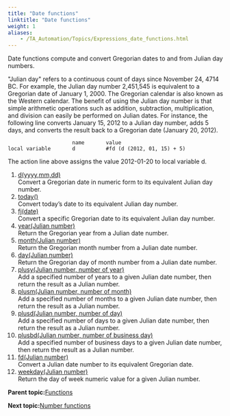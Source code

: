 ```yaml
--- 
title: "Date functions"
linktitle: "Date functions"
weight: 1
aliases: 
    - /TA_Automation/Topics/Expressions_date_functions.html
---
```


Date functions compute and convert Gregorian dates to and from Julian day numbers.

"Julian day" refers to a continuous count of days since November 24, 4714 BC. For example, the Julian day number 2,451,545 is equivalent to a Gregorian date of January 1, 2000. The Gregorian calendar is also known as the Western calendar. The benefit of using the Julian day number is that simple arithmetic operations such as addition, subtraction, multiplication, and division can easily be performed on Julian dates. For instance, the following line converts January 15, 2012 to a Julian day number, adds 5 days, and converts the result back to a Gregorian date \(January 20, 2012\).

```
                     name       value
local variable       d          #fd (d (2012, 01, 15) + 5)
```

The action line above assigns the value 2012-01-20 to local variable d.

1.  [d\(yyyy,mm,dd\)](/TA_Automation/Topics/Expressions_functions_d.html)  
Convert a Gregorian date in numeric form to its equivalent Julian day number.
2.  [today\(\)](/TA_Automation/Topics/Expressions_functions_today.html)  
Convert today’s date to its equivalent Julian day number.
3.  [fj\(date\)](/TA_Automation/Topics/Expressions_functions_fj.html)  
Convert a specific Gregorian date to its equivalent Julian day number.
4.  [year\(Julian number\)](/TA_Automation/Topics/Expressions_functions_year.html)  
Return the Gregorian year from a Julian date number.
5.  [month\(Julian number\)](/TA_Automation/Topics/Expressions_functions_month.html)  
Return the Gregorian month number from a Julian date number.
6.  [day\(Julian number\)](/TA_Automation/Topics/Expressions_functions_day.html)  
Return the Gregorian day of month number from a Julian date number.
7.  [plusy\(Julian number, number of year\)](/TA_Automation/Topics/Expressions_functions_plusy.html)  
Add a specified number of years to a given Julian date number, then return the result as a Julian number.
8.  [plusm\(Julian number, number of month\)](/TA_Automation/Topics/Expressions_functions_plusm.html)  
Add a specified number of months to a given Julian date number, then return the result as a Julian number.
9.  [plusd\(Julian number, number of day\)](/TA_Automation/Topics/Expressions_functions_plusd.html)  
Add a specified number of days to a given Julian date number, then return the result as a Julian number.
10. [plusbd\(Julian number, number of business day\)](/TA_Automation/Topics/Expressions_functions_plusbd.html)  
Add a specified number of business days to a given Julian date number, then return the result as a Julian number.
11. [fd\(Julian number\)](/TA_Automation/Topics/Expressions_functions_fd.html)  
Convert a Julian date number to its equivalent Gregorian date.
12. [weekday\(Julian number\)](/TA_Automation/Topics/Expressions_functions_weekday.html)  
Return the day of week numeric value for a given Julian number.

**Parent topic:**[Functions](/TA_Automation/Topics/The_test_language_functions.html)

**Next topic:**[Number functions](/TA_Automation/Topics/Expressions_number_functions.html)

